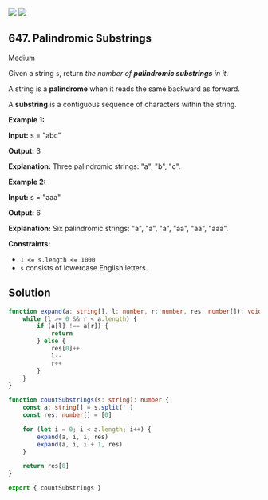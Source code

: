 [![](https://img.shields.io/github/stars/LeetCode-in-TypeScript/LeetCode-in-TypeScript?label=Stars&style=flat-square)](https://github.com/LeetCode-in-TypeScript/LeetCode-in-TypeScript)
[![](https://img.shields.io/github/forks/LeetCode-in-TypeScript/LeetCode-in-TypeScript?label=Fork%20me%20on%20GitHub%20&style=flat-square)](https://github.com/LeetCode-in-TypeScript/LeetCode-in-TypeScript/fork)

## 647\. Palindromic Substrings

Medium

Given a string `s`, return _the number of **palindromic substrings** in it_.

A string is a **palindrome** when it reads the same backward as forward.

A **substring** is a contiguous sequence of characters within the string.

**Example 1:**

**Input:** s = "abc"

**Output:** 3

**Explanation:** Three palindromic strings: "a", "b", "c". 

**Example 2:**

**Input:** s = "aaa"

**Output:** 6

**Explanation:** Six palindromic strings: "a", "a", "a", "aa", "aa", "aaa". 

**Constraints:**

*   `1 <= s.length <= 1000`
*   `s` consists of lowercase English letters.

## Solution

```typescript
function expand(a: string[], l: number, r: number, res: number[]): void {
    while (l >= 0 && r < a.length) {
        if (a[l] !== a[r]) {
            return
        } else {
            res[0]++
            l--
            r++
        }
    }
}

function countSubstrings(s: string): number {
    const a: string[] = s.split('')
    const res: number[] = [0]

    for (let i = 0; i < a.length; i++) {
        expand(a, i, i, res)
        expand(a, i, i + 1, res)
    }

    return res[0]
}

export { countSubstrings }
```